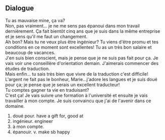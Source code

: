 ## Dialogue  
Tu as mauvaise mine, ça va?  
Non, pas vraiment... je ne me sens pas épanoui dans mon travail dernièrement. Ça fait bientôt cinq ans que je suis dans la même entreprise et je sens qu'il me faut un changement.  
Ah bon? Mais tu ne veux plus être ingénieur? Tu viens d'être promu et tes conditions en ce moment sont excellentes! Tu as un très bon salaire et beaucoup de vacances.  
J'en suis bien conscient, mais je pense que je ne suis pas fait pour ça. Je vais voir une conseillère d'orientation demain. J'aimerais commencer des études de traduction.  
Mais enfin... tu sais très bien que vivre de la traduction c'est difficile!  
L'argent ne fait pas le bonheur, Marie...j'adore les langues et je suis doué pour ça; je pense que je serais un excellent traducteur!  
Tu comptes gagner ta vie en traduisant?  
C'est ça! Je vais suivre une formation à l'université et ensuite je vais travailler à mon compte. Je suis convaincu que j'ai de l'avenir dans ce domaine.

1. doué pour. have a gift for, good at  
2. ingénieur. engineer  
3. à mon compte.  
4. épanouir. v. make sb happy